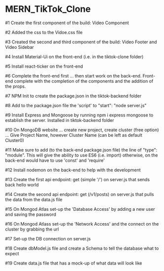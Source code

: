 # MERN_TikTok_Clone


#1 Create the first component of the build: Video Component

#2 Added the css to the Vidoe.css file

#3 Created the second and third component of the build: Video Footer and Video Sidebar

#4 Install Material-Ui on the front-end (i.e. in the tiktok-clone folder)

#5 Install react-ticker on the front-end

#6 Complete the front-end first ... then start work on the back-end. Front-end complete with the completion of the components and the addition of the props.

#7 NPM Init to create the package.json in the tiktok-backend folder

#8 Add to the package.json file the 'script' to "start": "node server.js"

#9 Install Express and Mongoose by running npm i express mongoose to establish the server. Installed in tiktok-backend folder

#10 On MongoDB website ... create new project, create cluster (free option) ... Give Project Name, however Cluster Name (can be left as default Cluster0)

#11 Make sure to add (to the back-end package.json file) the line of "type": "module". This will give the ability to use ES6 (i.e. import) otherwise, on the back-end would have to use 'const' and 'require'

#12 Install nodemon on the back-end to help with the development

#13 Create the first api endpoint: get (simple '/') on server.js that sends back hello world

#14 Create the second api endpoint: get (/v1/posts) on server.js that pulls the data from the data.js file

#15 On Mongod Atlas set-up the 'Database Access' by adding a new user and saving the password

#16 On Mongod Atlass set-up the 'Network Access' and the connect on the cluster by grabbing the url

#17 Set-up the DB connection on server.js

#18 Create dbModel.js file and create a Schema to tell the database what to expect

#19 Create data.js file that has a mock-up of what data will look like

